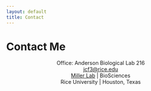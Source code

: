 ```yaml
---
layout: default
title: Contact
---
```


<div id="contact">
  <h1 class="pageTitle">Contact Me</h1>
  <div class="post">
    
   <center class="intro">Office: Anderson Biological Lab 216 </center>
   <center class="intro"><a href="mailto:jcf3@rice.edu">jcf3@rice.edu</a></center>
   <center><a href="https://millerlabrice.github.io/">Miller Lab</a> | BioSciences</center>
   <center>Rice University | Houston, Texas</center>

  </div>
</div>
